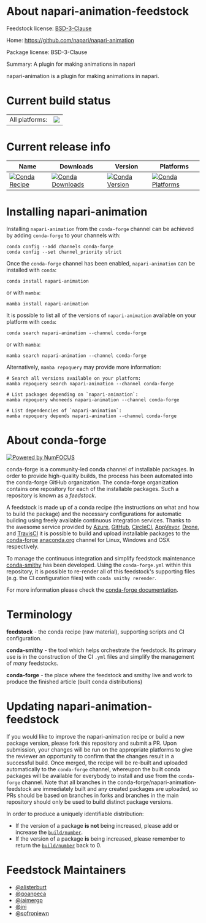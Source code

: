About napari-animation-feedstock
================================

Feedstock license: [BSD-3-Clause](https://github.com/conda-forge/napari-animation-feedstock/blob/main/LICENSE.txt)

Home: https://github.com/napari/napari-animation

Package license: BSD-3-Clause

Summary: A plugin for making animations in napari

napari-animation is a plugin for making animations in napari.


Current build status
====================


<table><tr><td>All platforms:</td>
    <td>
      <a href="https://dev.azure.com/conda-forge/feedstock-builds/_build/latest?definitionId=13935&branchName=main">
        <img src="https://dev.azure.com/conda-forge/feedstock-builds/_apis/build/status/napari-animation-feedstock?branchName=main">
      </a>
    </td>
  </tr>
</table>

Current release info
====================

| Name | Downloads | Version | Platforms |
| --- | --- | --- | --- |
| [![Conda Recipe](https://img.shields.io/badge/recipe-napari--animation-green.svg)](https://anaconda.org/conda-forge/napari-animation) | [![Conda Downloads](https://img.shields.io/conda/dn/conda-forge/napari-animation.svg)](https://anaconda.org/conda-forge/napari-animation) | [![Conda Version](https://img.shields.io/conda/vn/conda-forge/napari-animation.svg)](https://anaconda.org/conda-forge/napari-animation) | [![Conda Platforms](https://img.shields.io/conda/pn/conda-forge/napari-animation.svg)](https://anaconda.org/conda-forge/napari-animation) |

Installing napari-animation
===========================

Installing `napari-animation` from the `conda-forge` channel can be achieved by adding `conda-forge` to your channels with:

```
conda config --add channels conda-forge
conda config --set channel_priority strict
```

Once the `conda-forge` channel has been enabled, `napari-animation` can be installed with `conda`:

```
conda install napari-animation
```

or with `mamba`:

```
mamba install napari-animation
```

It is possible to list all of the versions of `napari-animation` available on your platform with `conda`:

```
conda search napari-animation --channel conda-forge
```

or with `mamba`:

```
mamba search napari-animation --channel conda-forge
```

Alternatively, `mamba repoquery` may provide more information:

```
# Search all versions available on your platform:
mamba repoquery search napari-animation --channel conda-forge

# List packages depending on `napari-animation`:
mamba repoquery whoneeds napari-animation --channel conda-forge

# List dependencies of `napari-animation`:
mamba repoquery depends napari-animation --channel conda-forge
```


About conda-forge
=================

[![Powered by
NumFOCUS](https://img.shields.io/badge/powered%20by-NumFOCUS-orange.svg?style=flat&colorA=E1523D&colorB=007D8A)](https://numfocus.org)

conda-forge is a community-led conda channel of installable packages.
In order to provide high-quality builds, the process has been automated into the
conda-forge GitHub organization. The conda-forge organization contains one repository
for each of the installable packages. Such a repository is known as a *feedstock*.

A feedstock is made up of a conda recipe (the instructions on what and how to build
the package) and the necessary configurations for automatic building using freely
available continuous integration services. Thanks to the awesome service provided by
[Azure](https://azure.microsoft.com/en-us/services/devops/), [GitHub](https://github.com/),
[CircleCI](https://circleci.com/), [AppVeyor](https://www.appveyor.com/),
[Drone](https://cloud.drone.io/welcome), and [TravisCI](https://travis-ci.com/)
it is possible to build and upload installable packages to the
[conda-forge](https://anaconda.org/conda-forge) [anaconda.org](https://anaconda.org/)
channel for Linux, Windows and OSX respectively.

To manage the continuous integration and simplify feedstock maintenance
[conda-smithy](https://github.com/conda-forge/conda-smithy) has been developed.
Using the ``conda-forge.yml`` within this repository, it is possible to re-render all of
this feedstock's supporting files (e.g. the CI configuration files) with ``conda smithy rerender``.

For more information please check the [conda-forge documentation](https://conda-forge.org/docs/).

Terminology
===========

**feedstock** - the conda recipe (raw material), supporting scripts and CI configuration.

**conda-smithy** - the tool which helps orchestrate the feedstock.
                   Its primary use is in the construction of the CI ``.yml`` files
                   and simplify the management of *many* feedstocks.

**conda-forge** - the place where the feedstock and smithy live and work to
                  produce the finished article (built conda distributions)


Updating napari-animation-feedstock
===================================

If you would like to improve the napari-animation recipe or build a new
package version, please fork this repository and submit a PR. Upon submission,
your changes will be run on the appropriate platforms to give the reviewer an
opportunity to confirm that the changes result in a successful build. Once
merged, the recipe will be re-built and uploaded automatically to the
`conda-forge` channel, whereupon the built conda packages will be available for
everybody to install and use from the `conda-forge` channel.
Note that all branches in the conda-forge/napari-animation-feedstock are
immediately built and any created packages are uploaded, so PRs should be based
on branches in forks and branches in the main repository should only be used to
build distinct package versions.

In order to produce a uniquely identifiable distribution:
 * If the version of a package **is not** being increased, please add or increase
   the [``build/number``](https://docs.conda.io/projects/conda-build/en/latest/resources/define-metadata.html#build-number-and-string).
 * If the version of a package **is** being increased, please remember to return
   the [``build/number``](https://docs.conda.io/projects/conda-build/en/latest/resources/define-metadata.html#build-number-and-string)
   back to 0.

Feedstock Maintainers
=====================

* [@alisterburt](https://github.com/alisterburt/)
* [@goanpeca](https://github.com/goanpeca/)
* [@jaimergp](https://github.com/jaimergp/)
* [@jni](https://github.com/jni/)
* [@sofroniewn](https://github.com/sofroniewn/)

